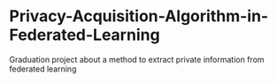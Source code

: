 # Privacy-Acquisition-Algorithm-in-Federated-Learning
Graduation project about a method to extract private information from federated learning
